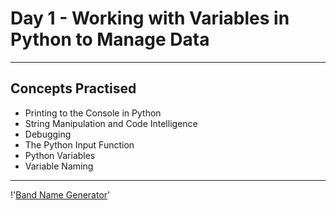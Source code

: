 # Day 1 - Working with Variables in Python to Manage Data
---
## Concepts Practised
* Printing to the Console in Python
* String Manipulation and Code Intelligence
* Debugging
* The Python Input Function
* Python Variables
* Variable Naming
--- 
!'[Band Name Generator](https://user-images.githubusercontent.com/98851253/154177081-2c53df2d-777b-4deb-8e38-5742ecd7282f.gif)'